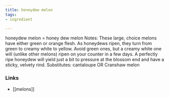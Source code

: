 ```yaml
---
title: honeydew melon
tags:
- ingredient

---
```

honeydew melon = honey dew melon Notes: These large, choice melons have either green or orange flesh. As honeydews ripen, they turn from green to creamy white to yellow. Avoid green ones, but a creamy white one will (unlike other melons) ripen on your counter in a few days. A perfectly ripe honeydew will yield just a bit to pressure at the blossom end and have a sticky, velvety rind. Substitutes: cantaloupe OR Cranshaw melon

### Links

* [[melons]]
